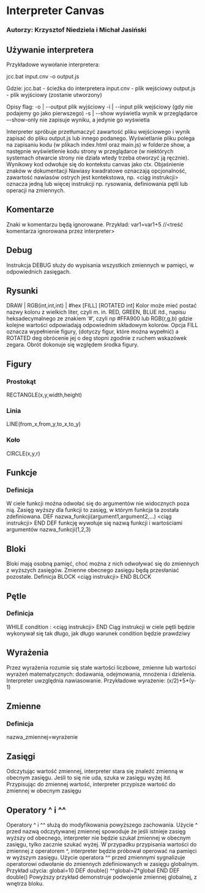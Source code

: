 # Interpreter Canvas
### Autorzy: Krzysztof Niedziela i Michał Jasiński

## Używanie interpretera
Przykładowe wywołanie interpretera:

jcc.bat input.cnv -o output.js

Gdzie:
jcc.bat - ścieżka do interpretera
input.cnv - plik wejściowy
output.js - plik wyjściowy (zostanie utworzony)

Opisy flag:
-o | --output	plik wyjściowy
-i | --input	plik wejściowy (gdy nie podajemy go jako pierwszego)
-s | --show	wyświetla wynik w przeglądarce
–-show-only	nie zapisuje wyniku, a jedynie go wyświetla

Interpreter spróbuje przetłumaczyć zawartość pliku wejściowego i wynik zapisać do pliku output.js lub innego podanego. 
Wyświetlanie pliku polega na zapisaniu kodu (w plikach index.html oraz main.js) w folderze show, a następnie wyświetlenie kodu strony w przeglądarce (w niektórych systemach otwarcie strony nie działa wtedy trzeba otworzyć ją ręcznie).
Wynikowy kod odwołuje się do kontekstu canvas jako ctx.
Objaśnienie znaków w dokumentacji
Nawiasy kwadratowe oznaczają opcjonalność, zawartość nawiasów ostrych jest kontekstowa, np. <ciąg instrukcji> oznacza jedną lub więcej instrukcji np. rysowania, definiowania pętli lub operacji na zmiennych.

## Komentarze
Znaki w komentarzu będą ignorowane. Przykład:
var1=var1+5	//<treść komentarza ignorowana przez interpreter>

## Debug
Instrukcja DEBUG służy do wypisania wszystkich zmiennych w pamięci, w odpowiednich zasięgach.

## Rysunki
DRAW <figura> <kolor> | RGB(int,int,int) | #hex [FILL] [ROTATED int]
Kolor może mieć postać nazwy koloru z wielkich liter, czyli m. in. RED, GREEN, BLUE itd., napisu heksadecymalnego ze znakiem ‘#’, czyli np #FFA900 lub RGB(r,g,b) gdzie kolejne wartości odpowiadają odpowiednim składowym kolorów. Opcja FILL oznacza wypełnienie figury, (dotyczy figur, które można wypełnić) a ROTATED deg obrócenie jej o deg stopni zgodnie z ruchem wskazówek zegara. Obrót dokonuje się względem środka figury.

## Figury
### Prostokąt
RECTANGLE(x,y,width,height)
### Linia
LINE(from_x,from_y,to_x,to_y)
### Koło
CIRCLE(x,y,r)

## Funkcje
### Definicja
W ciele funkcji można odwołać się do argumentów nie widocznych poza nią. Zasięg wyższy dla funkcji to zasięg, w którym funkcja ta została zdefiniowana.
DEF nazwa_funkcji(argument1,argument2,...)
<ciąg instrukcji>
END DEF
funkcję wywołuje się nazwą funkcji i wartościami argumentów
nazwa_funkcji(1,2,3)

## Bloki
Bloki mają osobną pamięć, choć można z nich odwoływać się do zmiennych z wyższych zasięgów. Zmienne obecnego zasięgu będą przesłaniać pozostałe.
Definicja
BLOCK
<ciąg instrukcji>
END BLOCK

## Pętle
### Definicja
WHILE condition :
<ciąg instrukcji>
END
Ciąg instrukcji w ciele pętli będzie wykonywał się tak długo, jak długo warunek condition będzie prawdziwy

## Wyrażenia
Przez wyrażenia rozumie się stałe wartości liczbowe, zmienne lub wartości wyrażeń matematycznych: dodawania, odejmowania, mnożenia i dzielenia. Interpreter uwzględnia nawiasowanie. Przykładowe wyrażenie:
(x/2)+5*(y-1)

## Zmienne
### Definicja
nazwa_zmiennej=wyrażenie

## Zasięgi
Odczytując wartość zmiennej, interpreter stara się znaleźć zmienną w obecnym zasięgu. Jeśli to się nie uda, szuka w zasięgu wyżej itd. Przypisując do zmiennej wartość, interpreter przypisze wartość do zmiennej w obecnym zasięgu

## Operatory ^ i ^^
Operatory ^ i ^^ służą do modyfikowania powyższego zachowania. Użycie ^ przed nazwą odczytywanej zmiennej spowoduje że jeśli istnieje zasięg wyższy od obecnego, interpreter nie będzie szukał zmiennej w obecnym zasięgu, tylko zacznie szukać wyżej. W przypadku przypisania wartości do zmiennej z operatorem ^, interpreter będzie próbował operować na pamięci w wyższym zasięgu.
Użycie operatora ^^ przed zmiennymi sygnalizuje operatorowi odwołanie do zmiennych zdefiniowanych w zasięgu globalnym. Przykład użycia:
global=10 
DEF double()
^^global=2*global
END DEF
double()
Powyższy przykład demonstruje podwojenie zmiennej globalnej, z wnętrza bloku.
